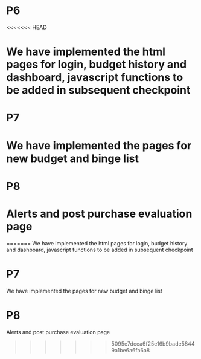 # P6
<<<<<<< HEAD
# We have implemented the html pages for login, budget history and dashboard, javascript functions to be added in subsequent checkpoint

# P7
# We have implemented the pages for new budget and binge list

# P8
# Alerts and post purchase evaluation page
=======
We have implemented the html pages for login, budget history and dashboard, javascript functions to be added in subsequent checkpoint

# P7
We have implemented the pages for new budget and binge list

# P8
Alerts and post purchase evaluation page
>>>>>>> 5095e7dcea6f25e16b9bade58449a1be6a6fa6a8
